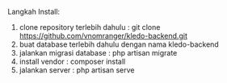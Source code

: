 Langkah Install:

1. clone repository terlebih dahulu : git clone https://github.com/vnomranger/kledo-backend.git
2. buat database terlebih dahulu dengan nama kledo-backend
3. jalankan migrasi database : php artisan migrate
4. install vendor : composer install
5. jalankan server : php artisan serve
